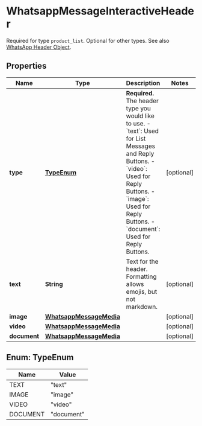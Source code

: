 

# WhatsappMessageInteractiveHeader

Required for type `product_list`. Optional for other types. See also [WhatsApp Header Object](https://developers.facebook.com/docs/whatsapp/cloud-api/reference/messages#header-object).

## Properties

| Name | Type | Description | Notes |
|------------ | ------------- | ------------- | -------------|
|**type** | [**TypeEnum**](#TypeEnum) | **Required.** The header type you would like to use. - &#x60;text&#x60;: Used for List Messages and Reply Buttons. - &#x60;video&#x60;: Used for Reply Buttons. - &#x60;image&#x60;: Used for Reply Buttons. - &#x60;document&#x60;: Used for Reply Buttons. |  [optional] |
|**text** | **String** | Text for the header. Formatting allows emojis, but not markdown. |  [optional] |
|**image** | [**WhatsappMessageMedia**](WhatsappMessageMedia.md) |  |  [optional] |
|**video** | [**WhatsappMessageMedia**](WhatsappMessageMedia.md) |  |  [optional] |
|**document** | [**WhatsappMessageMedia**](WhatsappMessageMedia.md) |  |  [optional] |



## Enum: TypeEnum

| Name | Value |
|---- | -----|
| TEXT | &quot;text&quot; |
| IMAGE | &quot;image&quot; |
| VIDEO | &quot;video&quot; |
| DOCUMENT | &quot;document&quot; |



